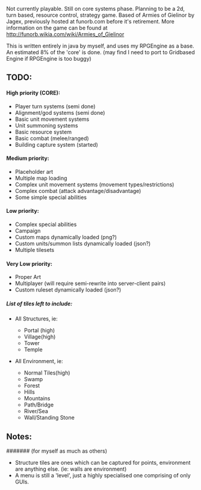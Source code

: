 Not currently playable. Still on core systems phase.
Planning to be a 2d, turn based, resource control, strategy game. Based of Armies of Gielinor by Jagex, previously hosted at funorb.com before it's retirement. More information on the game can be found at http://funorb.wikia.com/wiki/Armies_of_Gielinor

This is written entirely in java by myself, and uses my RPGEngine as a base. An estimated 8% of the 'core' is done.
(may find I need to port to Gridbased Engine if RPGEngine is too buggy)

## TODO:

#### High priority (CORE):
- Player turn systems			(semi done)
- Alignment/god systems     	(semi done)
- Basic unit movement systems
- Unit summoning systems
- Basic resource system
- Basic combat (melee/ranged)
- Building capture system		(started)

#### Medium priority:
- Placeholder art
- Multiple map loading
- Complex unit movement systems (movement types/restrictions)
- Complex combat (attack advantage/disadvantage)
- Some simple special abilities

#### Low priority:
- Complex special abilities
- Campaign
- Custom maps dynamically loaded (png?)
- Custom units/summon lists dynamically loaded (json?)
- Multiple tilesets

#### Very Low priority:
- Proper Art
- Multiplayer (will require semi-rewrite into server-client pairs)
- Custom ruleset dynamically loaded (json?)



##### List of tiles left to include:
- All Structures, ie:
   - Portal (high)
   - Village(high)
   - Tower
   - Temple
   
- All Environment, ie:
   - Normal Tiles(high)
   - Swamp
   - Forest
   - Hills
   - Mountains
   - Path/Bridge
   - River/Sea
   - Wall/Standing Stone


## Notes:
####### (for myself as much as others)
- Structure tiles are ones which can be captured for points, environment are anything else. (ie: walls are environment)
- A menu is still a 'level', just a highly specialised one comprising of only GUIs.